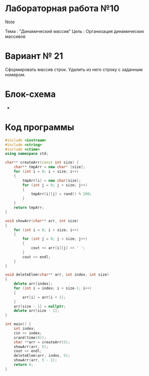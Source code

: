 # Лабораторная работа №10
>[!NOTE]
>Тема : "Динамический массив"
>Цель : Организация динамических массивов
# Вариант № 21
Сформировать массив строк. Удалить из него строку с заданным номером.
# Блок-схема
-
# Код программы
```cpp
#include <iostream>
#include <string>
#include <ctime>
using namespace std;

char** createArr(const int size) {
	char** tmpArr = new char* [size];
	for (int i = 0; i < size; i++)
	{
		tmpArr[i] = new char[size];
		for (int j = 0; j < size; j++)
		{
			tmpArr[i][j] = rand() % 200;
		}
	}
	return tmpArr;
}

void showArr(char** arr, int size)
{
	for (int i = 0; i < size; i++)
	{
		for (int j = 0; j < size; j++)
		{
			cout << arr[i][j] << ' ';
		}
		cout << endl;
	}
}

void deleteElem(char** arr, int index, int size)
{
	delete arr[index];
	for (int i = index; i < size-1; i++)
	{
		arr[i] = arr[i + 1];
	}
	arr[size - 1] = nullptr;
	delete arr[size - 1];
}

int main() {
	int index;
	cin >> index;
	srand(time(0));
	char **arr = createArr(5);
	showArr(arr, 5);
	cout << endl;
	deleteElem(arr, index, 5);
	showArr(arr, 5 - 1);
	return 0;
}
```
